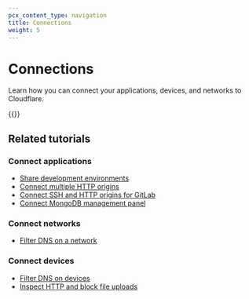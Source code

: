 ```yaml
---
pcx_content_type: navigation
title: Connections
weight: 5
---
```


# Connections

Learn how you can connect your applications, devices, and networks to Cloudflare.

{{<directory-listing>}}

## Related tutorials

### Connect applications

- [Share development environments](/cloudflare-one/tutorials/share-new-site/)
- [Connect multiple HTTP origins](/cloudflare-one/connections/connect-apps/install-and-setup/tunnel-guide/local/)
- [Connect SSH and HTTP origins for GitLab](/cloudflare-one/tutorials/gitlab/)
- [Connect MongoDB management panel](/cloudflare-one/tutorials/mongodb-tunnel/)

### Connect networks

- [Filter DNS on a network](/cloudflare-one/connections/connect-devices/agentless/dns/locations/)

### Connect devices

- [Filter DNS on devices](/cloudflare-one/policies/filtering/initial-setup/dns/)
- [Inspect HTTP and block file uploads](/cloudflare-one/policies/filtering/http-policies/common-policies/#block-google-drive-uploads)
